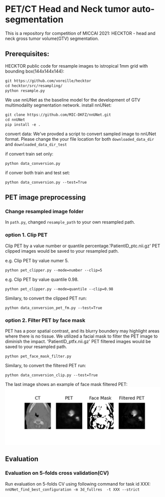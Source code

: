# PET/CT Head and Neck tumor auto-segmentation

This is a repository for competition of MICCAI 2021: HECKTOR - head and neck gross tumor volume(GTV) segmentation.




## Prerequisites:

HECKTOR public code for resample images to istropical 1mm grid with bounding box(144x144x144):

```
git https://github.com/voreille/hecktor
cd hecktor/src/resampling/
python resample.py
```

We use nnUNet as the baseline model for the development of GTV multimodality segmentation network.
install  nnUNet:
```
git clone https://github.com/MIC-DKFZ/nnUNet.git
cd nnUNet
pip install -e .
```

convert data:
We've provded a script to convert sampled image to nnUNet format. Please change the your file location for both `downloaded_data_dir` and `downloaded_data_dir_test`

if convert train set only:
```
python data_conversion.py
```

if conver both train and test set:
```
python data_conversion.py --test=True
```
## PET image preprocessing 
### Change resampled image folder
In `path.py`, changed `resample_path` to your own resampled path. 

### option 1. Clip PET
Clip PET by a value number or quantile percentage.'PatientID_ptc.nii.gz' PET clipped images would be saved to your resampled path. 

e.g. Clip PET by value numer 5. 
```
python pet_clipper.py --mode=number --clip=5
```
e.g. Clip PET by value quantile 0.98. 
```
python pet_clipper.py --mode=quantile --clip=0.98
```
Similary, to convert the clipped PET run:
```
python data_conversion_pet_fm.py --test=True
```

### option 2. Filter PET by face mask
PET has a poor spatial contrast, and its blurry boundery may highlight areas where there is no tissue. We utilized a facial mask to filter the PET image to diminish the impact.
'PatientID_ptfx.nii.gz' PET filtered images would be saved to your resampled path. 
```
python pet_face_mask_filter.py
```

Similary, to convert the filtered PET run:
```
python data_conversion_clip.py --test=True
```
The last image shows an example of face mask filtered PET:
![image](petfm.png)
## Evaluation
### Evaluation on 5-folds cross validation(CV)
Run evaluation on 5-folds CV using following command for task id XXX:
`nnUNet_find_best_configuration -m 3d_fullres  -t XXX --strict`
